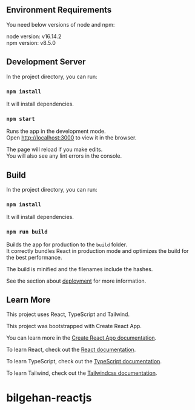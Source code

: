 ## Environment Requirements

You need below versions of node and npm:

node version: v16.14.2 \
npm version: v8.5.0 

## Development Server

In the project directory, you can run:

### `npm install`

It will install dependencies.

### `npm start`

Runs the app in the development mode.\
Open [http://localhost:3000](http://localhost:3000) to view it in the browser.

The page will reload if you make edits.\
You will also see any lint errors in the console.

## Build

In the project directory, you can run:

### `npm install`

It will install dependencies.

### `npm run build`

Builds the app for production to the `build` folder.\
It correctly bundles React in production mode and optimizes the build for the best performance.

The build is minified and the filenames include the hashes.

See the section about [deployment](https://facebook.github.io/create-react-app/docs/deployment) for more information.

## Learn More

This project uses React, TypeScript and Tailwind. 

This project was bootstrapped with Create React App. 

You can learn more in the [Create React App documentation](https://facebook.github.io/create-react-app/docs/getting-started). 

To learn React, check out the [React documentation](https://reactjs.org/). 

To learn TypeScript, check out the [TypeScript documentation](https://www.typescriptlang.org/docs/).

To learn Tailwind, check out the [Tailwindcss documentation](https://tailwindcss.com/docs/installation).
# bilgehan-reactjs

